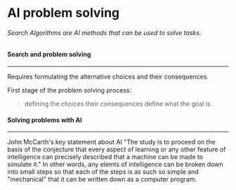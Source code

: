 # AI problem solving

###### Search Algorithms are AI methods that can be used to solve tasks.


#### Search and problem solving
-----------------------------

Requires formulating the alternative choices and their consequences. 

First stage of the problem solving process:
> defining the choices
> their consequences
> define what the goal is 

#### Solving problems with AI
-----------------------------

John McCarth's key statement about AI
"The study is to proceed on the basis of the conjecture that every aspect of learning or any other feature of intelligence can precisely described that a machine can be made to simulate it."
In other words, any elemts of intelligence can be broken down into small steps so that each of the steps is as such so simple and "mechanical" that it can be written down as a computer program.